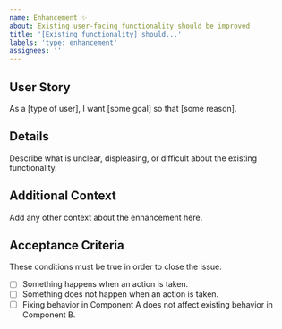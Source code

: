 ```yaml
---
name: Enhancement ✨
about: Existing user-facing functionality should be improved
title: '[Existing functionality] should...'
labels: 'type: enhancement'
assignees: ''
---
```


## User Story

As a [type of user], I want [some goal] so that [some reason].

## Details

Describe what is unclear, displeasing, or difficult about the existing functionality.

## Additional Context

Add any other context about the enhancement here.

## Acceptance Criteria

These conditions must be true in order to close the issue:

-   [ ] Something happens when an action is taken.
-   [ ] Something does not happen when an action is taken.
-   [ ] Fixing behavior in Component A does not affect existing behavior in Component B.
